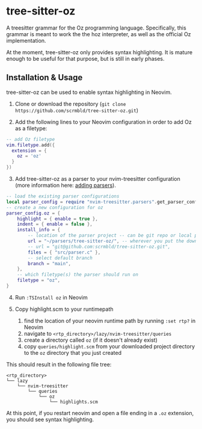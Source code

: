 # tree-sitter-oz

A treesitter grammar for the Oz programming language. Specifically, this grammar is meant to work the the hoz interpreter, as well as the official Oz implementation.

At the moment, tree-sitter-oz only provides syntax highlighting. It is mature enough to be useful for that purpose, but is still in early phases.

## Installation & Usage

tree-sitter-oz can be used to enable syntax highlighting in Neovim.

1. Clone or download the repository (`git clone https://github.com/scrmbld/tree-sitter-oz.git`)

2. Add the following lines to your Neovim configuration in order to add Oz as a filetype:
```lua
-- add Oz filetype
vim.filetype.add({
  extension = {
    oz = 'oz'
  }
})
```

3. Add tree-sitter-oz as a parser to your nvim-treesitter configuration (more information here: [adding parsers](https://github.com/nvim-treesitter/nvim-treesitter#adding-parsers)).
```lua
-- load the existing parser configurations
local parser_config = require "nvim-treesitter.parsers".get_parser_configs()
-- create a new configuration for oz
parser_config.oz = {
	highlight = { enable = true },
	indent = { enable = false },
	install_info = {
        -- location of the parser project -- can be git repo or local path
		url = "~/parsers/tree-sitter-oz/", -- wherever you put the download
        -- url = "git@github.com:scrmbld/tree-sitter-oz.git",
		files = { "src/parser.c" },
        -- select default branch
		branch = "main",
	},
    -- which filetype(s) the parser should run on
	filetype = "oz",
}
```

4. Run `:TSInstall oz` in Neovim

5. Copy highlight.scm to your runtimepath
    1. find the location of your neovim runtime path by running `:set rtp?` in Neovim
    2. navigate to `<rtp_directory>/lazy/nvim-treesitter/queries`
    3. create a directory called `oz` (if it doesn't already exist)
    4. copy `queries/highlight.scm` from your downloaded project directory to the `oz` directory that you just created

This should result in the following file tree:
```
<rtp_directory>
└── lazy
    └── nvim-treesitter
        └── queries
            └── oz
                └── highlights.scm
```

At this point, if you restart neovim and open a file ending in a `.oz` extension, you should see syntax highlighting.
